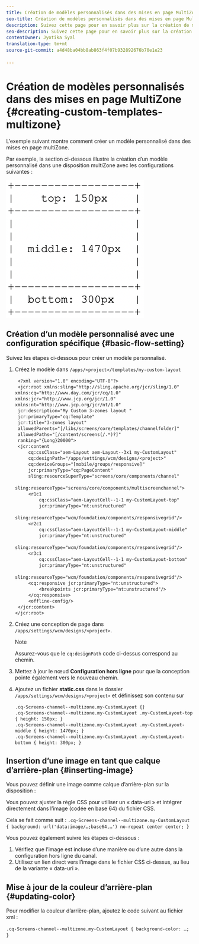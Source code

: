 ```yaml
---
title: Création de modèles personnalisés dans des mises en page MultiZone
seo-title: Création de modèles personnalisés dans des mises en page MultiZone
description: Suivez cette page pour en savoir plus sur la création de modèles personnalisés dans les mises en page MultiZone.
seo-description: Suivez cette page pour en savoir plus sur la création de modèles personnalisés dans les mises en page MultiZone.
contentOwner: Jyotika Syal
translation-type: tm+mt
source-git-commit: a4d48ba04bb8ab863f4f07b932892676b70e1e23

---
```



# Création de modèles personnalisés dans des mises en page MultiZone {#creating-custom-templates-multizone}

L’exemple suivant montre comment créer un modèle personnalisé dans des mises en page multiZone.

Par exemple, la section ci-dessous illustre la création d’un modèle personnalisé dans une disposition multiZone avec les configurations suivantes :

![image](assets/custom-template1.png)


## Création d’un modèle personnalisé avec une configuration spécifique {#basic-flow-setting}

Suivez les étapes ci-dessous pour créer un modèle personnalisé.

1. Créez le modèle dans `/apps/<project>/templates/my-custom-layout`

   ```shell
    <?xml version="1.0" encoding="UTF-8"?>
    <jcr:root xmlns:sling="http://sling.apache.org/jcr/sling/1.0" xmlns:cq="http://www.day.com/jcr/cq/1.0" xmlns:jcr="http://www.jcp.org/jcr/1.0" xmlns:nt="http://www.jcp.org/jcr/nt/1.0"
    jcr:description="My Custom 3-zones layout "
    jcr:primaryType="cq:Template"
    jcr:title="3-zones layout"
    allowedParents="[/libs/screens/core/templates/channelfolder]"
    allowedPaths="[/content/screens(/.*)?]"
    ranking="{Long}20000">
    <jcr:content
        cq:cssClass="aem-Layout aem-Layout--3x1 my-CustomLayout"
        cq:designPath="/apps/settings/wcm/designs/<project>"
        cq:deviceGroups="[mobile/groups/responsive]"
        jcr:primaryType="cq:PageContent"
        sling:resourceSuperType="screens/core/components/channel"
        sling:resourceType="screens/core/components/multiscreenchannel">
        <r1c1
            cq:cssClass="aem-LayoutCell--1-1 my-CustomLayout-top"
            jcr:primaryType="nt:unstructured"
            sling:resourceType="wcm/foundation/components/responsivegrid"/>
        <r2c1
            cq:cssClass="aem-LayoutCell--1-1 my-CustomLayout-middle"
            jcr:primaryType="nt:unstructured"
            sling:resourceType="wcm/foundation/components/responsivegrid"/>
        <r3c1
            cq:cssClass="aem-LayoutCell--1-1 my-CustomLayout-bottom"
            jcr:primaryType="nt:unstructured"
            sling:resourceType="wcm/foundation/components/responsivegrid"/>
        <cq:responsive jcr:primaryType="nt:unstructured">
            <breakpoints jcr:primaryType="nt:unstructured"/>
        </cq:responsive>
        <offline-config/>
    </jcr:content>
   </jcr:root>
   ```

1. Créez une conception de page dans `/apps/settings/wcm/designs/<project>`.

   >[!NOTE]
   >
   >Assurez-vous que le `cq:designPath` code ci-dessus correspond au chemin.

1. Mettez à jour le nœud **Configuration hors ligne** pour que la conception pointe également vers le nouveau chemin.

1. Ajoutez un fichier **static.css** dans le dossier `/apps/settings/wcm/designs/<project>` et définissez son contenu sur

   ```shell
   .cq-Screens-channel--multizone.my-CustomLayout {}
   .cq-Screens-channel--multizone.my-CustomLayout .my-CustomLayout-top { height: 150px; }
   .cq-Screens-channel--multizone.my-CustomLayout .my-CustomLayout-middle { height: 1470px; }
   .cq-Screens-channel--multizone.my-CustomLayout .my-CustomLayout-bottom { height: 300px; }
   ```

## Insertion d’une image en tant que calque d’arrière-plan {#inserting-image}

Vous pouvez définir une image comme calque d’arrière-plan sur la disposition :

Vous pouvez ajuster la règle CSS pour utiliser un « data-uri » et intégrer directement dans l’image (codée en base 64) du fichier CSS.

Cela se fait comme suit :
`.cq-Screens-channel--multizone.my-CustomLayout { background: url('data:image/…;base64,…') no-repeat center center; }`

Vous pouvez également suivre les étapes ci-dessous :

1. Vérifiez que l’image est incluse d’une manière ou d’une autre dans la configuration hors ligne du canal.
1. Utilisez un lien direct vers l’image dans le fichier CSS ci-dessus, au lieu de la variante « data-uri ».


## Mise à jour de la couleur d’arrière-plan {#updating-color}

Pour modifier la couleur d’arrière-plan, ajoutez le code suivant au fichier xml :

`.cq-Screens-channel--multizone.my-CustomLayout { background-color: …; }`



